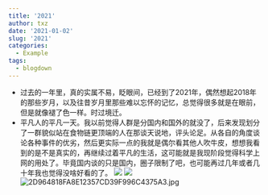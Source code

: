 ```yaml
---
title: '2021'
author: txz
date: '2021-01-02'
slug: '2021'
categories:
  - Example
tags:
  - blogdown
---
```

+ 过去的一年里，真的实属不易，眨眼间，已经到了2021年，偶然想起2018年的那些岁月，以及往昔岁月里那些难以忘怀的记忆，总觉得很多就是在眼前，但是就像褪了色一样。时过境迁。
+ 平凡人的平凡一天。我以前觉得人群是分国内和国外的就没了，后来发现划分了一群貌似站在食物链更顶端的人在那谈天说地，评头论足。从各自的角度谈论各种事件的优劣，然后更实际一点的我就是偶尔看其他人吹牛皮，想想我看到的是不是真实的，再继续过着平凡的生活，这可能就是我现阶段觉得科学上网的用处了。毕竟国内谈的只是国内，圈子限制了吧，也可能再过几年或者几十年我也觉得没啥好看的了。
![](/2021-01-02-2021/2021_files/2D964818FA8E12357CD39F996C4375A3.jpg)
![](http://ww1.sinaimg.cn/large/006HO6T7gy1gm9dpwvoplj31hc0u0aea.jpg)
![2D964818FA8E12357CD39F996C4375A3.jpg](http://ww1.sinaimg.cn/large/006HO6T7gy1gm9dpwvoplj31hc0u0aea.jpg)